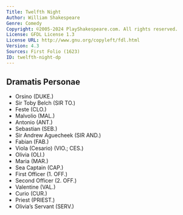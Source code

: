 ```yaml
---
Title: Twelfth Night
Author: William Shakespeare
Genre: Comedy
Copyright: ©2005-2024 PlayShakespeare.com. All rights reserved.
License: GFDL License 1.3
License URL: http://www.gnu.org/copyleft/fdl.html
Version: 4.3
Sources: First Folio (1623)
ID: twelfth-night-dp
---
```


## Dramatis Personae


- Orsino (DUKE.)
- Sir Toby Belch (SIR TO.)
- Feste (CLO.)
- Malvolio (MAL.)
- Antonio (ANT.)
- Sebastian (SEB.)
- Sir Andrew Aguecheek (SIR AND.)
- Fabian (FAB.)
- Viola (Cesario) (VIO.; CES.)
- Olivia (OLI.)
- Maria (MAR.)
- Sea Captain (CAP.)
- First Officer (1. OFF.)
- Second Officer (2. OFF.)
- Valentine (VAL.)
- Curio (CUR.)
- Priest (PRIEST.)
- Olivia’s Servant (SERV.)
